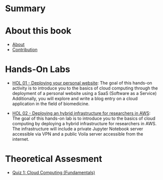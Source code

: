 # Summary

# About this book
- [About](./README.md)
- [Contribution](./CONTRIBUTING.md)

# Hands-On Labs
- [HOL 01 - Deploying your personal website](./hol1.md): The goal of this hands-on activity is to introduce you to the basics of cloud computing through the deployment of a personal website using a SaaS (Software as a Service)  Additionally, you will explore and write a blog entry on a cloud application in the field of biomedicine.

- [HOL 02 - Deploying an hybrid infrastructure for researchers in AWS](./hol2.md): The goal of this hands-on lab is to introduce you to the basics of cloud computing by deploying a hybrid infrastructure for researchers in AWS. The infrastructure will include a private Jupyter Notebook server accessible via VPN and a public Voila server accessible from the internet.

# Theoretical Assesment
- [Quiz 1: Cloud Computing (Fundamentals)](./quiz1.md)
